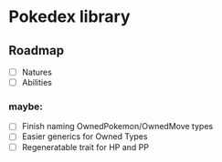# Pokedex library

## Roadmap

- [ ] Natures
- [ ] Abilities

### maybe:

- [ ] Finish naming OwnedPokemon/OwnedMove types
- [ ] Easier generics for Owned Types
- [ ] Regeneratable trait for HP and PP